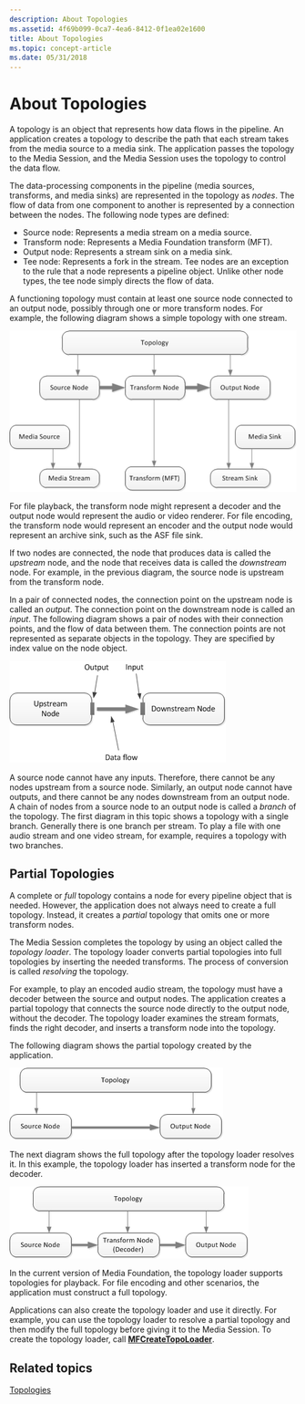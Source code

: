 ```yaml
---
description: About Topologies
ms.assetid: 4f69b099-0ca7-4ea6-8412-0f1ea02e1600
title: About Topologies
ms.topic: concept-article
ms.date: 05/31/2018
---
```


# About Topologies

A topology is an object that represents how data flows in the pipeline. An application creates a topology to describe the path that each stream takes from the media source to a media sink. The application passes the topology to the Media Session, and the Media Session uses the topology to control the data flow.

The data-processing components in the pipeline (media sources, transforms, and media sinks) are represented in the topology as *nodes*. The flow of data from one component to another is represented by a connection between the nodes. The following node types are defined:

-   Source node: Represents a media stream on a media source.
-   Transform node: Represents a Media Foundation transform (MFT).
-   Output node: Represents a stream sink on a media sink.
-   Tee node: Represents a fork in the stream. Tee nodes are an exception to the rule that a node represents a pipeline object. Unlike other node types, the tee node simply directs the flow of data.

A functioning topology must contain at least one source node connected to an output node, possibly through one or more transform nodes. For example, the following diagram shows a simple topology with one stream.

![a diagram that shows a topology with one stream.](images/topology01.png)

For file playback, the transform node might represent a decoder and the output node would represent the audio or video renderer. For file encoding, the transform node would represent an encoder and the output node would represent an archive sink, such as the ASF file sink.

If two nodes are connected, the node that produces data is called the *upstream* node, and the node that receives data is called the *downstream* node. For example, in the previous diagram, the source node is upstream from the transform node.

In a pair of connected nodes, the connection point on the upstream node is called an *output*. The connection point on the downstream node is called an *input*. The following diagram shows a pair of nodes with their connection points, and the flow of data between them. The connection points are not represented as separate objects in the topology. They are specified by index value on the node object.

![a diagram that shows two connected nodes.](images/topology04.png)

A source node cannot have any inputs. Therefore, there cannot be any nodes upstream from a source node. Similarly, an output node cannot have outputs, and there cannot be any nodes downstream from an output node. A chain of nodes from a source node to an output node is called a *branch* of the topology. The first diagram in this topic shows a topology with a single branch. Generally there is one branch per stream. To play a file with one audio stream and one video stream, for example, requires a topology with two branches.

## Partial Topologies

A complete or *full* topology contains a node for every pipeline object that is needed. However, the application does not always need to create a full topology. Instead, it creates a *partial* topology that omits one or more transform nodes.

The Media Session completes the topology by using an object called the *topology loader*. The topology loader converts partial topologies into full topologies by inserting the needed transforms. The process of conversion is called *resolving* the topology.

For example, to play an encoded audio stream, the topology must have a decoder between the source and output nodes. The application creates a partial topology that connects the source node directly to the output node, without the decoder. The topology loader examines the stream formats, finds the right decoder, and inserts a transform node into the topology.

The following diagram shows the partial topology created by the application.

![a diagram that shows a partial with a source node and output node.](images/topology02.png)

The next diagram shows the full topology after the topology loader resolves it. In this example, the topology loader has inserted a transform node for the decoder.

![a diagram that shows a full topology.](images/topology03.png)

In the current version of Media Foundation, the topology loader supports topologies for playback. For file encoding and other scenarios, the application must construct a full topology.

Applications can also create the topology loader and use it directly. For example, you can use the topology loader to resolve a partial topology and then modify the full topology before giving it to the Media Session. To create the topology loader, call [**MFCreateTopoLoader**](/windows/desktop/api/mfidl/nf-mfidl-mfcreatetopoloader).

## Related topics

<dl> <dt>

[Topologies](topologies.md)
</dt> </dl>

 

 



